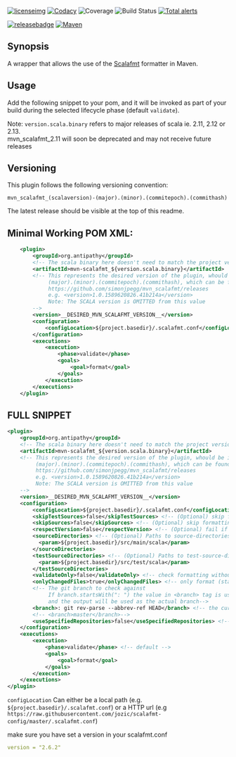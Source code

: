 [![licenseimg]][licenselink]  [![Codacy][codacyimg]][codacylink] ![Coverage][covimg] ![Build Status][buildimg] [![Total alerts][lgtmimg]][lgtmlink]

[![releasebadge]][releaselink] [![Maven][mavenimg]][mavenlink]

## Synopsis

A wrapper that allows the use of the [Scalafmt](https://github.com/scalameta/scalafmt/) formatter in Maven.

## Usage

Add the following snippet to your pom, and it will be invoked as part of your build during the
selected lifecycle phase (default `validate`).

Note: `version.scala.binary` refers to major releases of scala ie. 2.11, 2.12 or 2.13.  
mvn_scalafmt_2.11 will soon be deprecated and may not receive future releases

## Versioning 

This plugin follows the following versioning convention:

`mvn_scalafmt_(scalaversion)-(major).(minor).(commitepoch).(commithash)`

The latest release should be visible at the top of this readme.

## Minimal Working POM XML:
```xml
    <plugin>
        <groupId>org.antipathy</groupId>
        <!-- The scala binary here doesn't need to match the project version -->
        <artifactId>mvn-scalafmt_${version.scala.binary}</artifactId>
        <!-- This represents the desired version of the plugin, whould be in the form:
             (major).(minor).(commitepoch).(commithash), which can be found here:
             https://github.com/simonjpegg/mvn_scalafmt/releases
             e.g. <version>1.0.1589620826.41b214a</version>
             Note: The SCALA version is OMITTED from this value
        -->
        <version>__DESIRED_MVN_SCALAFMT_VERSION__</version>
        <configuration>
            <configLocation>${project.basedir}/.scalafmt.conf</configLocation> <!-- path to config -->
        </configuration>
        <executions>
            <execution>
                <phase>validate</phase>
                <goals>
                    <goal>format</goal>
                </goals>
            </execution>
        </executions>
    </plugin>
```

## FULL SNIPPET
```xml
<plugin>
    <groupId>org.antipathy</groupId>
    <!-- The scala binary here doesn't need to match the project version -->
    <artifactId>mvn-scalafmt_${version.scala.binary}</artifactId>
    <!-- This represents the desired version of the plugin, whould be in the form:
         (major).(minor).(commitepoch).(commithash), which can be found here:
         https://github.com/simonjpegg/mvn_scalafmt/releases
         e.g. <version>1.0.1589620826.41b214a</version>
         Note: The SCALA version is OMITTED from this value
    -->
    <version>__DESIRED_MVN_SCALAFMT_VERSION__</version>
    <configuration>
        <configLocation>${project.basedir}/.scalafmt.conf</configLocation> <!-- path to config -->
        <skipTestSources>false</skipTestSources> <!-- (Optional) skip formatting test sources -->
        <skipSources>false</skipSources> <!-- (Optional) skip formatting main sources -->
        <respectVersion>false</respectVersion> <!-- (Optional) fail if no version set in scalafmt.conf -->
        <sourceDirectories> <!-- (Optional) Paths to source-directories. Overrides ${project.build.sourceDirectory} -->
          <param>${project.basedir}/src/main/scala</param>
        </sourceDirectories>
        <testSourceDirectories> <!-- (Optional) Paths to test-source-directories. Overrides ${project.build.testSourceDirectory} -->
          <param>${project.basedir}/src/test/scala</param>
        </testSourceDirectories>
        <validateOnly>false</validateOnly> <!-- check formatting without changing files -->
        <onlyChangedFiles>true</onlyChangedFiles> <!-- only format (staged) files that have been changed from the specified git branch -->
        <!-- The git branch to check against
             If branch.startsWith(": ") the value in <branch> tag is used as a command to run
             and the output will be used as the actual branch-->
        <branch>: git rev-parse --abbrev-ref HEAD</branch> <!-- the current branch-->
        <!-- <branch>master</branch>-->
        <useSpecifiedRepositories>false</useSpecifiedRepositories> <!-- use project repositories configuration for scalafmt dynamic loading -->
    </configuration>
    <executions>
        <execution>
            <phase>validate</phase> <!-- default -->
            <goals>
                <goal>format</goal>
            </goals>
        </execution>
    </executions>
</plugin>
```

`configLocation` Can either be a local path (e.g. `${project.basedir}/.scalafmt.conf`) or a HTTP url (e.g `https://raw.githubusercontent.com/jozic/scalafmt-config/master/.scalafmt.conf`)

make sure you have set a version in your scalafmt.conf 
```yaml
version = "2.6.2"
```
[lgtmimg]: https://img.shields.io/lgtm/alerts/g/SimonJPegg/mvn_scalafmt.svg?logo=lgtm&logoWidth=18
[lgtmlink]: https://lgtm.com/projects/g/SimonJPegg/mvn_scalafmt/alerts/
[licenseimg]: https://img.shields.io/badge/Licence-Apache%202.0-blue.svg
[licenselink]: ./LICENSE
[buildimg]: https://github.com/SimonJPegg/mvn_scalafmt/workflows/Build213/badge.svg
[covimg]: https://app.codacy.com/project/badge/Coverage/15b50622fcf349cc89301b6c3d40fc4e
[codacyimg]: https://api.codacy.com/project/badge/Grade/15b50622fcf349cc89301b6c3d40fc4e
[codacylink]: https://app.codacy.com/project/Antipathy_org/mvn_scalafmt/dashboard?branchId=11175791
[mavenimg]: https://maven-badges.herokuapp.com/maven-central/org.antipathy/mvn-scalafmt_2.11/badge.svg
[mavenlink]: https://search.maven.org/search?q=org.antipathy.mvn-scalafmt
[releasebadge]: https://img.shields.io/github/release/simonjpegg/mvn_scalafmt.svg?style=flat
[releaselink]: https://github.com/SimonJPegg/mvn_scalafmt/releases
